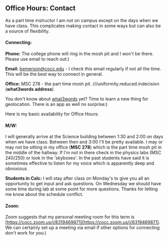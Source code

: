## Office Hours: Contact

As a part time instructor I am not on campus except on the days when we have class. This complicates making contact in some ways but can also be a source of flexibility.

#### Connecting:

**Phone:** The college phone will ring in the mosh pit and I won't be there. Please use email to reach out:)
 
**Email:** bemerson@cocc.edu - I check this email regularly if not all the time. This will be the best way to connect in general.

**Office:** MSC 278 - the part time mosh pit. ///uniformity.reduced.indecision (**what3words address**)

You don't know about [what3words](https://what3words.com/ringed.wriggling.joining) yet? Time to learn a new thing for geolocation. There is an app as well no surprise:)

 

Here is my basic availability for Office Hours:

#### M/W:

I will generally arrive at the Science building between 1:30 and 2:00 on days when we have class. Between then and 3:00 I'll be pretty available.  I may or may not be sitting in my office (**MSC 278**) which is the part time mosh pit in the middle of the hallway. If I'm not in there check in the physics labs (MSC 240/250) or look in the 'skyboxes'. In the past students have said it is sometimes effective to listen for my voice which is apparently deep and obnoxious.

**Students in Calc:** I will stay after class on Monday's to give you all an opportunity to get input and ask questions. On Wednesday we should have some time during lab at some point for more questions. Thanks for letting me know about the schedule conflict. 

#### Zoom:

Zoom suggests that my personal meeting room for this term is [https://cocc.zoom.us/j/8319469871](https://cocc.zoom.us/j/8319469871). We can certainly set up a meeting via email if other options for connecting don't work for you:)